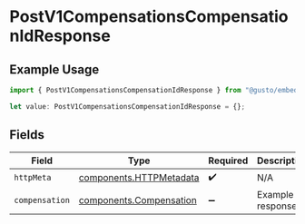 # PostV1CompensationsCompensationIdResponse

## Example Usage

```typescript
import { PostV1CompensationsCompensationIdResponse } from "@gusto/embedded-api/models/operations/postv1compensationscompensationid.js";

let value: PostV1CompensationsCompensationIdResponse = {};
```

## Fields

| Field                                                              | Type                                                               | Required                                                           | Description                                                        |
| ------------------------------------------------------------------ | ------------------------------------------------------------------ | ------------------------------------------------------------------ | ------------------------------------------------------------------ |
| `httpMeta`                                                         | [components.HTTPMetadata](../../models/components/httpmetadata.md) | :heavy_check_mark:                                                 | N/A                                                                |
| `compensation`                                                     | [components.Compensation](../../models/components/compensation.md) | :heavy_minus_sign:                                                 | Example response                                                   |